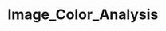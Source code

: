 # Image_Color_Analysis

###

```cmd

```

###

```cmd

```

###

```cmd

```

###

```cmd

```

###

```cmd

```

###

```cmd

```

###

```cmd

```

###

```cmd

```

###

```cmd

```

###

```cmd

```

###

```cmd

```

###

```cmd

```

###

```cmd

```

###

```cmd

```

###

```cmd

```

###

```cmd

```

###

```cmd

```

###

```cmd

```

###

```cmd

```

###

```cmd

```

###

```cmd

```

###

```cmd

```

###

```cmd

```

###

```cmd

```

###

```cmd

```

###

```cmd

```

###

```cmd

```

###

```cmd

```

###

```cmd

```

###

```cmd

```

###

```cmd

```

###

```cmd

```

###

```cmd

```

###

```cmd

```

###

```cmd

```

###

```cmd

```

###

```cmd

```

###

```cmd

```

###

```cmd

```

###

```cmd

```

###

```cmd

```

###

```cmd

```

###

```cmd

```

###

```cmd

```

###

```cmd

```

###

```cmd

```

###

```cmd

```
